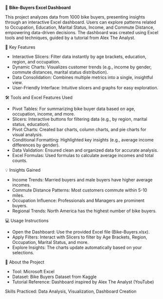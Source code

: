 🚾 **Bike-Buyers Excel Dashboard**

This project analyzes data from 1000 bike buyers, presenting insights through an interactive Excel dashboard. Users can explore patterns related to Occupation, Education, Marital Status, Income, and Commute Distance, empowering data-driven decisions. The dashboard was created using Excel tools and techniques, guided by a tutorial from Alex The Analyst.

🔑 Key Features
* Interactive Slicers: Filter data instantly by age brackets, education, region, and occupation.
* Dynamic Charts: Visualizes customer trends (e.g., income by gender, commute distances, marital status distribution).
* Data Consolidation: Combines multiple metrics into a single, insightful view.
* User-Friendly Interface: Intuitive slicers and graphs for easy exploration.

🛠️ Tools and Excel Features Used
* Pivot Tables: For summarizing bike buyer data based on age, occupation, income, and more.
* Slicers: Interactive buttons for filtering data (e.g., by region, marital status, education).
* Pivot Charts: Created bar charts, column charts, and pie charts for visual analysis.
* Conditional Formatting: Highlighted key insights (e.g., average income differences by gender).
* Data Validation: Ensured clean and organized data for accurate analysis.
* Excel Formulas: Used formulas to calculate average incomes and total counts.

💡 Insights Gained
* Income Trends: Married buyers and male buyers have higher average incomes.
* Commute Distance Patterns: Most customers commute within 5-10 miles.
* Occupation Influence: Professionals and Managers are prominent buyers.
* Regional Trends: North America has the highest number of bike buyers.

💻 Usage Instructions
* Open the Dashboard: Use the provided Excel file (Bike-Buyers.xlsx).
* Apply Filters: Interact with Slicers to filter by Age Brackets, Region, Occupation, Marital Status, and more.
* Explore Insights: The charts update automatically based on your selections.

📜 About the Project
* Tool: Microsoft Excel
* Dataset: Bike Buyers Dataset from Kaggle
* Tutorial Reference: Dashboard inspired by Alex The Analyst (YouTube)

Skills Practiced: Data Analysis, Visualization, Dashboard Creation
